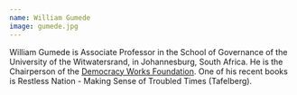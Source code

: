 ```yaml
---
name: William Gumede
image: gumede.jpg
---
```

William Gumede is Associate Professor in the School of Governance of the University of the Witwatersrand, in Johannesburg, South Africa. He is the Chairperson of the <a href="www.democracyworks.org.za">Democracy Works Foundation</a>. One of his recent books is Restless Nation - Making Sense of Troubled Times (Tafelberg).
